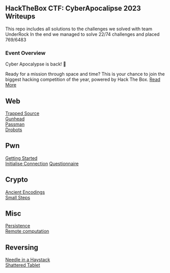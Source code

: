 ## HackTheBox CTF: CyberApocalipse 2023 Writeups

This repo includes all solutions to the challenges we solved with team UnderRock
In the end we managed to solve 22/74 challenges and placed 769/6483

<h3>Event Overview</h3>
Cyber Apocalypse is back! 🚀

Ready for a mission through space and time? This is your chance to join the biggest hacking competition of the year, powered by Hack The Box.
[Read More](https://ctf.hackthebox.com/event/details/cyber-apocalypse-2023-the-cursed-mission-after-party-937)



## Web
[Trapped Source](Web/Trapped_Source.md)\
[Gunhead](Web/Gunhead.md)\
[Passman](Web/Passman.md)\
[Drobots](Web/Drobots.md)

## Pwn
[Getting Started](Pwn/Getting_Started.md)\
[Initialise Connection](Pwn/Initialise_Connection.md)
[Questionnaire](Pwn/questionnaire.md)


## Crypto
[Ancient Encodings](Crypto/Ancient_encodings.md)\
[Small Steps](Crypto/Small_Steps.md)

## Misc
[Persistence](Misc/Persistence.md)\
[Remote computation](Misc/Remote_computation.md)

## Reversing
[Needle in a Haystack](Reversing/Needle_ina_Haystack.md)\
[Shattered Tablet](Reversing/Shattered_Tablet.md)







